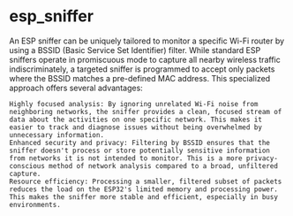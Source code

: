 # esp_sniffer
An ESP sniffer can be uniquely tailored to monitor a specific Wi-Fi router by using a
BSSID (Basic Service Set Identifier) filter. While standard ESP sniffers operate in promiscuous mode to capture all nearby wireless traffic indiscriminately, a targeted sniffer is programmed to accept only packets where the BSSID matches a pre-defined MAC address.
This specialized approach offers several advantages:

    Highly focused analysis: By ignoring unrelated Wi-Fi noise from neighboring networks, the sniffer provides a clean, focused stream of data about the activities on one specific network. This makes it easier to track and diagnose issues without being overwhelmed by unnecessary information.
    Enhanced security and privacy: Filtering by BSSID ensures that the sniffer doesn't process or store potentially sensitive information from networks it is not intended to monitor. This is a more privacy-conscious method of network analysis compared to a broad, unfiltered capture.
    Resource efficiency: Processing a smaller, filtered subset of packets reduces the load on the ESP32's limited memory and processing power. This makes the sniffer more stable and efficient, especially in busy environments.
